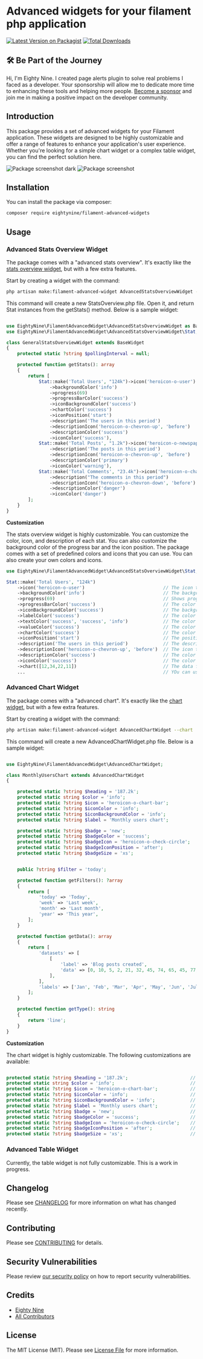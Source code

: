 # Advanced widgets for your filament php application

[![Latest Version on Packagist](https://img.shields.io/packagist/v/eightynine/filament-advanced-widgets.svg?style=flat-square)](https://packagist.org/packages/eightynine/filament-advanced-widgets)
[![Total Downloads](https://img.shields.io/packagist/dt/eightynine/filament-advanced-widgets.svg?style=flat-square)](https://packagist.org/packages/eightynine/filament-advanced-widgets)


## 🛠️ Be Part of the Journey

Hi, I'm Eighty Nine. I created page alerts plugin to solve real problems I faced as a developer. Your sponsorship will allow me to dedicate more time to enhancing these tools and helping more people. [Become a sponsor](https://github.com/sponsors/eighty9nine) and join me in making a positive impact on the developer community.

## Introduction

This package provides a set of advanced widgets for your Filament application. These widgets are designed to be highly customizable and offer a range of features to enhance your application's user experience. Whether you're looking for a simple chart widget or a complex table widget, you can find the perfect solution here.

![Package screenshot dark](https://raw.githubusercontent.com/eighty9nine/filament-advanced-widgets/3.x/resources/img/screenshot-dark.png)
![Package screenshot](https://raw.githubusercontent.com/eighty9nine/filament-advanced-widgets/3.x/resources/img/advanced-widget-screenshot.png)

## Installation

You can install the package via composer:

```bash
composer require eightynine/filament-advanced-widgets
```

## Usage

### Advanced Stats Overview Widget

The package comes with a "advanced stats overview". It's exactly like the [stats overview widget](https://filamentphp.com/docs/3.x/widgets/stats-overview), but with a few extra features.

Start by creating a widget with the command:
```bash
php artisan make:filament-advanced-widget AdvancedStatsOverviewWidget --stats-overview
```

This command will create a new StatsOverview.php file. Open it, and return Stat instances from the getStats() method. Below is a sample widget:

```php

use EightyNine\FilamentAdvancedWidget\AdvancedStatsOverviewWidget as BaseWidget;
use EightyNine\FilamentAdvancedWidget\AdvancedStatsOverviewWidget\Stat;

class GeneralStatsOverviewWidget extends BaseWidget
{
    protected static ?string $pollingInterval = null;

    protected function getStats(): array
    {
        return [
            Stat::make('Total Users', "124k")->icon('heroicon-o-user')
                ->backgroundColor('info')
                ->progress(69)
                ->progressBarColor('success')
                ->iconBackgroundColor('success')
                ->chartColor('success')
                ->iconPosition('start')
                ->description('The users in this period')
                ->descriptionIcon('heroicon-o-chevron-up', 'before')
                ->descriptionColor('success')
                ->iconColor('success'),
            Stat::make('Total Posts', "1.2k")->icon('heroicon-o-newspaper')
                ->description('The posts in this period')
                ->descriptionIcon('heroicon-o-chevron-up', 'before')               
                ->descriptionColor('primary')
                ->iconColor('warning'),
            Stat::make('Total Comments', "23.4k")->icon('heroicon-o-chat-bubble-left-ellipsis')
                ->description("The comments in this period")
                ->descriptionIcon('heroicon-o-chevron-down', 'before')
                ->descriptionColor('danger')
                ->iconColor('danger')
        ];
    }
}
```

**Customization**

The stats overview widget is highly customizable. You can customize the color, icon, and description of each stat. You can also customize the background color of the progress bar and the icon position. The package comes with a set of predefined colors and icons that you can use. You can also create your own colors and icons.  

```php
use EightyNine\FilamentAdvancedWidget\AdvancedStatsOverviewWidget\Stat;

Stat::make('Total Users', "124k")
    ->icon('heroicon-o-user')                             // The icon to display on stat
    ->backgroundColor('info')                             // The background color of the stat
    ->progress(69)                                        // Shows progress bar below the stat(0-100)
    ->progressBarColor('success')                         // The color of the progress bar    
    ->iconBackgroundColor('success')                      // The background color of the icon
    ->labelColor('success')                               // The color of the label
    ->textColor('success', 'success', 'info')             // The color of the text(label, value, description)
    ->valueColor('success')                               // The color of the value
    ->chartColor('success')                               // The color of the chart
    ->iconPosition('start')                               // The position of the icon (start, end)
    ->description('The users in this period')             // The description of the stat
    ->descriptionIcon('heroicon-o-chevron-up', 'before')  // The icon to display next with the description (before, after)
    ->descriptionColor('success')                         // The color of the description
    ->iconColor('success')                                // The color of the icon
    ->chart([12,34,22,11])                                // The data for the chart on the stat
    ...                                                   // YOu can use the default filament customizations

```

### Advanced Chart Widget

The package comes with a "advanced chart". It's exactly like the [chart widget](https://filamentphp.com/docs/3.x/widgets/chart), but with a few extra features.

Start by creating a widget with the command:

```bash
php artisan make:filament-advanced-widget AdvancedChartWidget --chart
```

This command will create a new AdvancedChartWidget.php file. Below is a sample widget:

```php

use EightyNine\FilamentAdvancedWidget\AdvancedChartWidget;

class MonthlyUsersChart extends AdvancedChartWidget
{

    protected static ?string $heading = '187.2k';
    protected static string $color = 'info';
    protected static ?string $icon = 'heroicon-o-chart-bar';
    protected static ?string $iconColor = 'info';
    protected static ?string $iconBackgroundColor = 'info';
    protected static ?string $label = 'Monthly users chart';

    protected static ?string $badge = 'new';
    protected static ?string $badgeColor = 'success';
    protected static ?string $badgeIcon = 'heroicon-o-check-circle';
    protected static ?string $badgeIconPosition = 'after';
    protected static ?string $badgeSize = 'xs';


    public ?string $filter = 'today';

    protected function getFilters(): ?array
    {
        return [
            'today' => 'Today',
            'week' => 'Last week',
            'month' => 'Last month',
            'year' => 'This year',
        ];
    }

    protected function getData(): array
    {
        return [
            'datasets' => [
                [
                    'label' => 'Blog posts created',
                    'data' => [0, 10, 5, 2, 21, 32, 45, 74, 65, 45, 77, 89],
                ],
            ],
            'labels' => ['Jan', 'Feb', 'Mar', 'Apr', 'May', 'Jun', 'Jul', 'Aug', 'Sep', 'Oct', 'Nov', 'Dec'],
        ];
    }

    protected function getType(): string
    {
        return 'line';
    }
}

```

**Customization**

The chart widget is highly customizable. The following customizations are available:
```php

protected static ?string $heading = '187.2k';                       // The heading of the chart
protected static string $color = 'info';                            // The color of the chart
protected static ?string $icon = 'heroicon-o-chart-bar';            // The icon to display on the chart
protected static ?string $iconColor = 'info';                       // The color of the icon
protected static ?string $iconBackgroundColor = 'info';             // The background color of the icon
protected static ?string $label = 'Monthly users chart';            // The label of the chart
protected static ?string $badge = 'new';                            // The badge to display on the chart
protected static ?string $badgeColor = 'success';                   // The color of the badge
protected static ?string $badgeIcon = 'heroicon-o-check-circle';    // The icon to display on the badge
protected static ?string $badgeIconPosition = 'after';              // The position of the icon on the badge (before, after)
protected static ?string $badgeSize = 'xs';                         // The size of the badge
```


### Advanced Table Widget
Currently, the table widget is not fully customizable. This is a work in progress.


## Changelog

Please see [CHANGELOG](CHANGELOG.md) for more information on what has changed recently.

## Contributing

Please see [CONTRIBUTING](.github/CONTRIBUTING.md) for details.

## Security Vulnerabilities

Please review [our security policy](../../security/policy) on how to report security vulnerabilities.

## Credits

- [Eighty Nine](https://github.com/eighty9nine)
- [All Contributors](../../contributors)

## License

The MIT License (MIT). Please see [License File](LICENSE.md) for more information.
